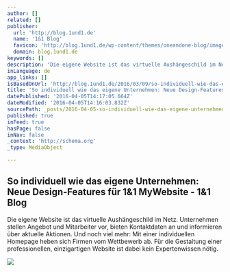 ```yaml
---
author: []
related: []
publisher:
  url: 'http://blog.1und1.de'
  name: '1&1 Blog'
  favicon: 'http://blog.1und1.de/wp-content/themes/oneandone-blog/images/favicon.png'
  domain: blog.1und1.de
keywords: []
description: 'Die eigene Website ist das virtuelle Aushängeschild im Netz. Unternehmen stellen Angebot und Mitarbeiter vor, bieten Kontaktdaten an und informieren über aktuelle Aktionen. Und noch viel mehr: Mit einer individuellen Homepage heben sich Firmen vom Wettbewerb ab. Für die Gestaltung einer professionellen, einzigartigen Website ist dabei kein Expertenwissen nötig.'
inLanguage: de
app_links: []
isBasedOnUrl: 'http://blog.1und1.de/2016/03/09/so-individuell-wie-das-eigene-unternehmen-neue-design-features-fuer-11-mywebsite/'
title: 'So individuell wie das eigene Unternehmen: Neue Design-Features für 1&1 MyWebsite - 1&1 Blog'
datePublished: '2016-04-05T14:17:05.664Z'
dateModified: '2016-04-05T14:16:03.832Z'
sourcePath: _posts/2016-04-05-so-individuell-wie-das-eigene-unternehmen-neue-design-featu.md
published: true
inFeed: true
hasPage: false
inNav: false
_context: 'http://schema.org'
_type: MediaObject

---
```

<article style=""><h1>So individuell wie das eigene Unternehmen: Neue Design-Features für 1&amp;1 MyWebsite - 1&amp;1 Blog</h1><p>Die eigene Website ist das virtuelle Aushängeschild im Netz. Unternehmen stellen Angebot und Mitarbeiter vor, bieten Kontaktdaten an und informieren über aktuelle Aktionen. Und noch viel mehr: Mit einer individuellen Homepage heben sich Firmen vom Wettbewerb ab. Für die Gestaltung einer professionellen, einzigartigen Website ist dabei kein Expertenwissen nötig.</p><img src="http://blog.1und1.de/blog-de/wp-content/uploads/sites/2/2016/03/11-MyWebsite-Designs.jpg" /></article>